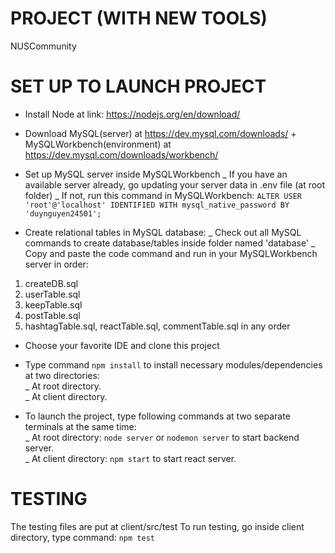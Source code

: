 # PROJECT (WITH NEW TOOLS)
NUSCommunity 
 
 # SET UP TO LAUNCH PROJECT
+ Install Node at link: https://nodejs.org/en/download/
+ Download MySQL(server) at https://dev.mysql.com/downloads/ + MySQLWorkbench(environment) at https://dev.mysql.com/downloads/workbench/

+ Set up MySQL server inside MySQLWorkbench
_ If you have an available server already, go updating your server data in .env file (at root folder) 
_ If not, run this command in MySQLWorkbench: `ALTER USER 'root'@'localhost' IDENTIFIED WITH mysql_native_password BY 'duynguyen24501';`

+ Create relational tables in MySQL database:
_ Check out all MySQL commands to create database/tables inside folder named 'database'
_ Copy and paste the code command and run in your MySQLWorkbench server in order:
1. createDB.sql
2. userTable.sql
3. keepTable.sql
4. postTable.sql
5. hashtagTable.sql, reactTable.sql, commentTable.sql in any order

+ Choose your favorite IDE and clone this project

+ Type command `npm install` to install necessary modules/dependencies at two directories:  
_ At root directory. </br>
_ At client directory. </br>

+ To launch the project, type following commands at two separate terminals at the same time:  
_ At root directory: `node server` or `nodemon server` to start backend server. </br>
_ At client directory: `npm start` to start react server. </br>

 # TESTING
 The testing files are put at client/src/test
 To run testing, go inside client directory, type command: `npm test`

